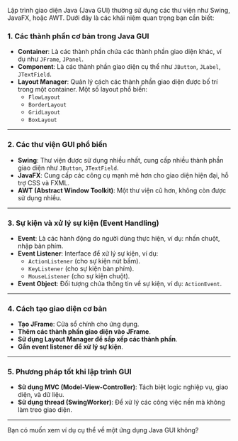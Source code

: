 Lập trình giao diện Java (Java GUI) thường sử dụng các thư viện như Swing, JavaFX, hoặc AWT. Dưới đây là các khái niệm quan trọng bạn cần biết:

### 1. **Các thành phần cơ bản trong Java GUI**
- **Container**: Là các thành phần chứa các thành phần giao diện khác, ví dụ như `JFrame`, `JPanel`.
- **Component**: Là các thành phần giao diện cụ thể như `JButton`, `JLabel`, `JTextField`.
- **Layout Manager**: Quản lý cách các thành phần giao diện được bố trí trong một container. Một số layout phổ biến:
    - `FlowLayout`
    - `BorderLayout`
    - `GridLayout`
    - `BoxLayout`

---

### 2. **Các thư viện GUI phổ biến**
- **Swing**: Thư viện được sử dụng nhiều nhất, cung cấp nhiều thành phần giao diện như `JButton`, `JTextField`.
- **JavaFX**: Cung cấp các công cụ mạnh mẽ hơn cho giao diện hiện đại, hỗ trợ CSS và FXML.
- **AWT (Abstract Window Toolkit)**: Một thư viện cũ hơn, không còn được sử dụng nhiều.

---

### 3. **Sự kiện và xử lý sự kiện (Event Handling)**
- **Event**: Là các hành động do người dùng thực hiện, ví dụ: nhấn chuột, nhập bàn phím.
- **Event Listener**: Interface để xử lý sự kiện, ví dụ:
    - `ActionListener` (cho sự kiện nút bấm).
    - `KeyListener` (cho sự kiện bàn phím).
    - `MouseListener` (cho sự kiện chuột).
- **Event Object**: Đối tượng chứa thông tin về sự kiện, ví dụ: `ActionEvent`.

---

### 4. **Cách tạo giao diện cơ bản**
- **Tạo JFrame**: Cửa sổ chính cho ứng dụng.
- **Thêm các thành phần giao diện vào JFrame**.
- **Sử dụng Layout Manager để sắp xếp các thành phần**.
- **Gắn event listener để xử lý sự kiện**.

---

### 5. **Phương pháp tốt khi lập trình GUI**
- **Sử dụng MVC (Model-View-Controller)**: Tách biệt logic nghiệp vụ, giao diện, và dữ liệu.
- **Sử dụng thread (SwingWorker)**: Để xử lý các công việc nền mà không làm treo giao diện.

---

Bạn có muốn xem ví dụ cụ thể về một ứng dụng Java GUI không?
